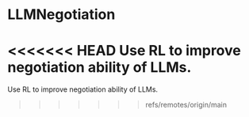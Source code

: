 # LLMNegotiation
<<<<<<< HEAD
Use RL to improve negotiation ability of LLMs.
=======
Use RL to improve negotiation ability of LLMs.
>>>>>>> refs/remotes/origin/main
